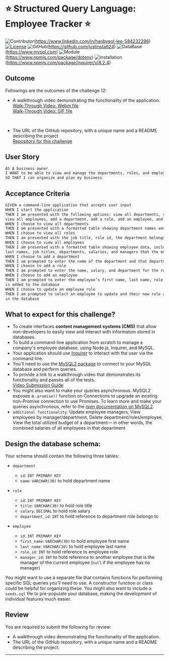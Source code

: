 # ⭐ Structured Query Language: Employee Tracker ⭐
    
![Contributor](https://img.shields.io/badge/Contributor-Hanbyeol(Justin)Lee-purple)(https://www.linkedin.com/in/hanbyeol-lee-584232296)
[![License](https://img.shields.io/badge/License-MIT-blue)](https://opensource.org/license/MIT)
![GitHub](https://img.shields.io/badge/GitHub-justinsta624-yellow)(https://github.com/justinsta624)
![DataBase](https://img.shields.io/badge/DataBase-MySql2-green)(https://www.mysql.com)
![Module](https://img.shields.io/badge/Module-Dotenv-magenta)(https://www.npmjs.com/package/dotenv)
![Installation](https://img.shields.io/badge/Installation-Inquirer@8.2.4-red)(https://www.npmjs.com/package/inquirer/v/8.2.4)

## Outcome

Followings are the outcomes of the challenge 12:

* A walkthrough video demonstrating the functionality of the application. </br>
[Walk-Through Video: Webm file](https://drive.google.com/file/d/13lYzjIttgbpzISU735EU99gA_hCyNSp6/view) </br>
[Walk-Through Video: GIF file](https://github.com/justinsta624/EmpTracker/blob/main/assets/240107_WalkThroughVideo_Challenge12_HBLEE.gif)
</br>

* The URL of the GitHub repository, with a unique name and a README describing the project </br>
[Repository for this challenge](https://github.com/justinsta624/EmpTracker)

## User Story

```md
AS A business owner
I WANT to be able to view and manage the departments, roles, and employees in my company
SO THAT I can organize and plan my business
```

## Acceptance Criteria

```md
GIVEN a command-line application that accepts user input
WHEN I start the application
THEN I am presented with the following options: view all departments, view all roles,
view all employees, add a department, add a role, add an employee, and update an employee role
WHEN I choose to view all departments
THEN I am presented with a formatted table showing department names and department ids
WHEN I choose to view all roles
THEN I am presented with the job title, role id, the department belongs to, and the salary of the role
WHEN I choose to view all employees
THEN I am presented with a formatted table showing employee data, including employee ids, first names,
last names, job titles, departments, salaries, and managers that the employees report to
WHEN I choose to add a department
THEN I am prompted to enter the name of the department and that department is added to the database
WHEN I choose to add a role
THEN I am prompted to enter the name, salary, and department for the role which is added to the db
WHEN I choose to add an employee
THEN I am prompted to enter the employee’s first name, last name, role, and manager, and that employee
is added to the database
WHEN I choose to update an employee role
THEN I am prompted to select an employee to update and their new role and this information is updated
in the database
```

## What to expect for this challenge?

* To create interfaces **content management systems (CMS)** that allow non-developers to easily view and interact with information stored in databases.
* To build a command-line application from scratch to manage a company's employee database, using Node.js, Inquirer, and MySQL.
* Your application should use [Inquirer](https://www.npmjs.com/package/inquirer/v/8.2.4) to interact with the user via the command line.
* You’ll need to use the [MySQL2 package](https://www.npmjs.com/package/mysql2) to connect to your MySQL database and perform queries.
* To provide a link to a walkthrough video that demonstrates its functionality and passes all of the tests. </br>
  [Video Submission Guide](https://coding-boot-camp.github.io/full-stack/computer-literacy/video-submission-guide)
* You might also want to make your queries asynchronous. MySQL2 exposes a `.promise()` function on Connections to upgrade an existing non-Promise connection to use Promises. To learn more and make your queries asynchronous, refer to the [npm documentation on MySQL2](https://www.npmjs.com/package/mysql2).
* `additional functionality`: Update employee managers, View employees by manager/department, Delete department/roles/employee, View the total utilized budget of a department&mdash; in other words, the combined salaries of all employees in that department


## Design the database schema:

Your schema should contain the following three tables:

* `department`
    * `id`: `INT PRIMARY KEY`
    * `name`: `VARCHAR(30)` to hold department name

* `role`
    * `id`: `INT PRIMARY KEY`
    * `title`: `VARCHAR(30)` to hold role title
    * `salary`: `DECIMAL` to hold role salary
    * `department_id`: `INT` to hold reference to department role belongs to

* `employee`
    * `id`: `INT PRIMARY KEY`
    * `first_name`: `VARCHAR(30)` to hold employee first name
    * `last_name`: `VARCHAR(30)` to hold employee last name
    * `role_id`: `INT` to hold reference to employee role
    * `manager_id`: `INT` to hold reference to another employee that is the manager of the current employee (`null` if the employee has no manager)


You might want to use a separate file that contains functions for performing specific SQL queries you'll need to use. A constructor function or class could be helpful for organizing these. 
You might also want to include a `seeds.sql` file to pre-populate your database, making the development of individual features much easier.


## Review

You are required to submit the following for review:
* A walkthrough video demonstrating the functionality of the application.
* The URL of the GitHub repository, with a unique name and a README describing the project.

---
